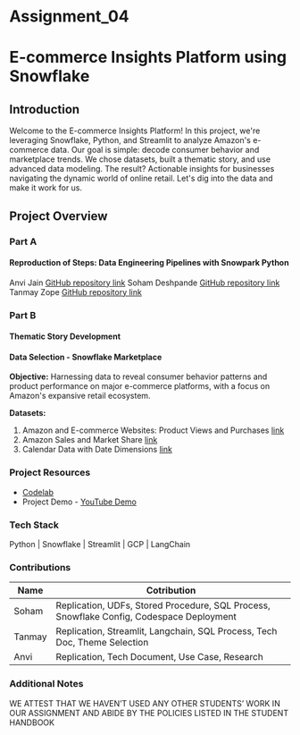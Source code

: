 # Assignment_04
# E-commerce Insights Platform using Snowflake

## Introduction
Welcome to the E-commerce Insights Platform! In this project, we're leveraging Snowflake, Python, and Streamlit to analyze Amazon's e-commerce data. Our goal is simple: decode consumer behavior and marketplace trends. We chose datasets, built a thematic story, and use advanced data modeling. The result? Actionable insights for businesses navigating the dynamic world of online retail. Let's dig into the data and make it work for us.

## Project Overview

### Part A

#### **Reproduction of Steps: Data Engineering Pipelines with Snowpark Python**

Anvi Jain [GitHub repository link](https://github.com/jainanv/sfguide-data-engineering-with-snowpark-python-anvi)
Soham Deshpande [GitHub repository link](https://github.com/SohamD148/sfguide-data-engineering-with-snowpark-python)
Tanmay Zope [GitHub repository link](https://github.com/tanmayzope/sfguide-data-engineering-with-snowpark-python)

### Part B

#### **Thematic Story Development**

   #### Data Selection - Snowflake Marketplace

   **Objective:**
   Harnessing data to reveal consumer behavior patterns and product performance on major e-commerce platforms, with a focus on Amazon's expansive retail ecosystem.

   **Datasets:**
   1. Amazon and E-commerce Websites: Product Views and Purchases [link](https://app.snowflake.com/marketplace/listing/GZT1ZA3NK6/similarweb-ltd-amazon-and-e-commerce-websites-product-views-and-purchases?search=amazon)
   2. Amazon Sales and Market Share [link](https://app.snowflake.com/marketplace/listing/GZSOZ18UTU/jungle-scout-amazon-sales-and-market-share-demo?search=amazon)
   3. Calendar Data with Date Dimensions [link](https://app.snowflake.com/marketplace/listing/GZSUZCCDD/infocepts-calendar-data-with-date-dimensions-free-ready-to-use)

### Project Resources
* [Codelab](https://codelabs-preview.appspot.com/?file_id=1w7wjX9IvupqjPWn8kvJ18s-AhFWQPPdK70WeTuZzC5E#0)
* Project Demo - [YouTube Demo]()

### Tech Stack
Python | Snowflake | Streamlit | GCP | LangChain

### Contributions
| Name | Cotribution |
|----------|----------|
| Soham | Replication, UDFs, Stored Procedure, SQL Process, Snowflake Config, Codespace Deployment |
| Tanmay | Replication, Streamlit, Langchain, SQL Process, Tech Doc, Theme Selection |
| Anvi | Replication, Tech Document, Use Case, Research|


### Additional Notes
WE ATTEST THAT WE HAVEN’T USED ANY OTHER STUDENTS’ WORK IN OUR ASSIGNMENT AND ABIDE BY THE
POLICIES LISTED IN THE STUDENT HANDBOOK
